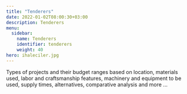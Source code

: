 ```yaml
---
title: "Tenderers"
date: 2022-01-02T08:00:30+03:00
description: Tenderers
menu:
  sidebar:
    name: Tenderers
    identifier: tenderers
    weight: 40
hero: ihaleciler.jpg
---
```

Types of projects and their budget ranges based on location, materials used, labor and craftsmanship features, machinery and equipment to be used, supply times, alternatives, comparative analysis and more ...